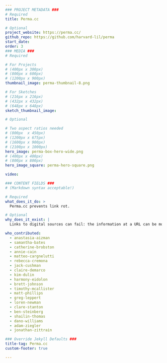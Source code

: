 ```yaml
---
### PROJECT METADATA ###
# Required
title: Perma.cc

# Optional
project_website: https://perma.cc/
github_repo: https://github.com/harvard-lil/perma
start_date:
order: 3
### MEDIA ###
# Required

# For Projects
# (400px x 300px)
# (800px x 600px)
# (1200px x 900px)
thumbnail_image: perma-thumbnail-8.png

# For Sketches
# (216px x 216px)
# (432px x 432px)
# (648px x 648px)
sketch_thumbnail_image:

# Optional

# Two aspect ratios needed
# (800px  x 450px)
# (1200px x 675px)
# (1600px x 900px)
# (2100px x 1000px)
hero_image: perma-box-hero-wide.png
# (400px x 400px)
# (800px x 800px)
hero_image_square: perma-hero-square.png

video:

### CONTENT FIELDS ###
# (Markdown syntax acceptable!)

# Required
what_does_it_do: >
  Perma.cc prevents link rot.

# Optional
why_does_it_exist: |
  Links to digital sources can fail: the information at a URL can be modified or deleted and the intention of a reference can be lost. This isn’t necessarily a big deal for a basic blog, but it makes a difference for scholarship, legal writing, and any instance where the information cited is part of the logical framework of the content. Perma.cc prevents this failure — called link rot — by archiving a copy of the digital source and preserving it in perpetuity through our network of libraries and institutional partners.

who_contributed:
  - anastasia-aizman
  - samantha-bates
  - catherine-brobston
  - annie-cain
  - matteo-cargnelutti
  - rebecca-cremona
  - jack-cushman
  - claire-demarco
  - kim-dulin
  - harmony-eidolon
  - brett-johnson
  - timothy-mcallister
  - matt-phillips
  - greg-leppert
  - loren-newman
  - clare-stanton
  - ben-steinberg
  - shailin-thomas
  - dano-williams
  - adam-ziegler
  - jonathan-zittrain

### Override Jekyll Defaults ###
title-tag: Perma.cc
custom-footer: true

---
```

